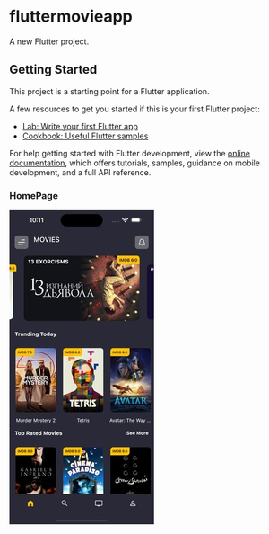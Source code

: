 # fluttermovieapp

A new Flutter project.

## Getting Started

This project is a starting point for a Flutter application.

A few resources to get you started if this is your first Flutter project:

- [Lab: Write your first Flutter app](https://docs.flutter.dev/get-started/codelab)
- [Cookbook: Useful Flutter samples](https://docs.flutter.dev/cookbook)

For help getting started with Flutter development, view the
[online documentation](https://docs.flutter.dev/), which offers tutorials,
samples, guidance on mobile development, and a full API reference.

### HomePage

![alt text](https://github.com/cookkiees/flutter-movie-app/blob/3538d580e23872e626170cd7845b03360c8f2980/assets/ss/Simulator%20Screen%20Shot%20-%20iPhone%2014%20Pro%20Max%20-%202023-04-03%20at%2010.11.50_258x559.jpg)

